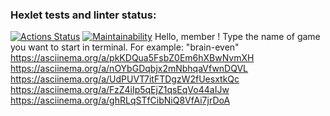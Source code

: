 ### Hexlet tests and linter status:

[![Actions Status](https://github.com/MorbidDesire/frontend-project-44/workflows/hexlet-check/badge.svg)](https://github.com/MorbidDesire/frontend-project-44/actions)
[![Maintainability](https://api.codeclimate.com/v1/badges/99ed9c3dc51e2d996625/maintainability)](https://codeclimate.com/github/MorbidDesire/frontend-project-44/maintainability)
Hello, member ! Type the name of game you want to start in terminal. For example: "brain-even"
https://asciinema.org/a/pkKDQua5FsbZ0Em6hXBwNvmXH
https://asciinema.org/a/nOYbGDqbjx2mNbhqaVfwnDQVL
https://asciinema.org/a/UdPUVT7itFTDgzW2fUesxtkQc
https://asciinema.org/a/FzZ4iIp5qEjZ1qsEqVo44aIJw
https://asciinema.org/a/ghRLqSTfCibNiQ8VfAi7jrDoA

